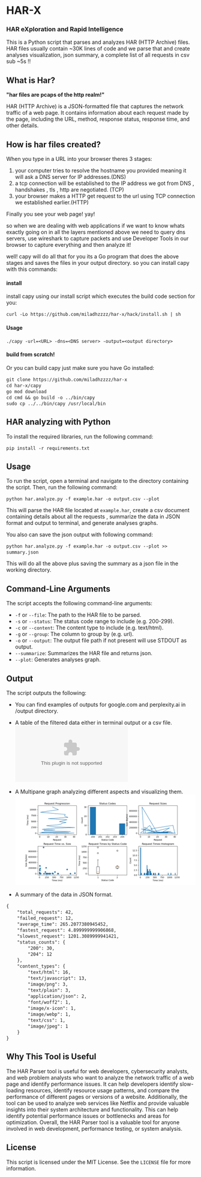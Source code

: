# HAR-X
### HAR eXploration and Rapid Intelligence

This is a Python script that parses and analyzes HAR (HTTP Archive) files. HAR files usually contain  ~30K lines of code and we parse that and create analyses visualization, json summary, a complete list of all requests in csv sub ~5s !!


## What is Har?

**"har files are pcaps of the http realm!"**

HAR (HTTP Archive) is a JSON-formatted file that captures the network traffic of a web page. It contains information about each request made by the page, including the URL, method, response status, response time, and other details. 

## How is har files created?

When you type in a URL into your browser theres 3 stages:
1. your computer tries to resolve the hostname you provided meaning it will ask a DNS server for IP addresses.(DNS)
2. a tcp connection will be established to the IP address we got from DNS , handshakes , tls , http are negotiated. (TCP)
3. your browser makes a HTTP get request to the url using TCP connection we established earlier.(HTTP)

Finally you see your web page! yay!

so when we are dealing with web applications if we want to know whats exactly going on in all the layers mentioned above we need to query dns servers, use wireshark to capture packets and use Developer Tools in our browser to capture everything and then analyze it!

well! capy will do all that for you its a Go program that does the above stages and saves the files in your output directory.
so you can install capy with this commands:

#### install
install capy using our install script which executes the build code section for you:
```shell
curl -Lo https://github.com/miladhzzzz/har-x/hack/install.sh | sh
```
#### Usage 
```shell
./capy -url=<URL> -dns=<DNS server> -output=<output directory>
```

#### build from scratch!
Or you can build capy just make sure you have Go installed:
```shell
git clone https://github.com/miladhzzzz/har-x
cd har-x/capy
go mod download
cd cmd && go build -o ../bin/capy
sudo cp ../../bin/capy /usr/local/bin
```



## HAR analyzing with Python

To install the required libraries, run the following command:

```shell
pip install -r requirements.txt
```

## Usage

To run the script, open a terminal and navigate to the directory containing the script. Then, run the following command:

```shell
python har.analyze.py -f example.har -o output.csv --plot
```

This will parse the HAR file located at `example.har`, create a csv document containing details about all the requests ,
summarize the data in JSON format and output to terminal, and generate analyses graphs.

You also can save the json output with following command:

```shell
python har.analyze.py -f example.har -o output.csv --plot >> summary.json
```

This will do all the above plus saving the summary as a json file in the working directory.

## Command-Line Arguments

The script accepts the following command-line arguments:

- `-f` or `--file`: The path to the HAR file to be parsed.
- `-s` or `--status`: The status code range to include (e.g. 200-299).
- `-c` or `--content`: The content type to include (e.g. text/html).
- `-g` or `--group`: The column to group by (e.g. url).
- `-o` or `--output`: The output file path if not present will use STDOUT as output.
- `--summarize`: Summarizes the HAR file and returns json.
- `--plot`: Generates analyses graph.

## Output

The script outputs the following:

- You can find examples of outputs for google.com and perplexity.ai in /output directory.

- A table of the filtered data either in terminal output or a csv file.
![](output/google.csv)

- A Multipane graph analyzing different aspects and visualizing them.
  ![](output/google.png)

- A summary of the data in JSON format.
```shell
{
    "total_requests": 42,
    "failed_request": 12,
    "average_time": 265.2077380945452,
    "fastest_request": 4.899999999906868,
    "slowest_request": 1201.3089999941421,
    "status_counts": {
        "200": 30,
        "204": 12
    },
    "content_types": {
        "text/html": 16,
        "text/javascript": 13,
        "image/png": 3,
        "text/plain": 3,
        "application/json": 2,
        "font/woff2": 1,
        "image/x-icon": 1,
        "image/webp": 1,
        "text/css": 1,
        "image/jpeg": 1
    }
}
```

## Why This Tool is Useful

The HAR Parser tool is useful for web developers, cybersecurity analysts, and web problem analysts who want to analyze the network traffic of a web page and identify performance issues. It can help developers identify slow-loading resources, identify resource usage patterns, and compare the performance of different pages or versions of a website. Additionally, the tool can be used to analyze web services like Netflix and provide valuable insights into their system architecture and functionality. This can help identify potential performance issues or bottlenecks and areas for optimization. Overall, the HAR Parser tool is a valuable tool for anyone involved in web development, performance testing, or system analysis.

## License

This script is licensed under the MIT License. See the `LICENSE` file for more information.